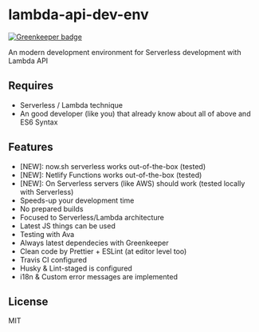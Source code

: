 # lambda-api-dev-env

[![Greenkeeper badge](https://badges.greenkeeper.io/dalisoft/lambda-api-dev-env.svg)](https://greenkeeper.io/)

An modern development environment for Serverless development with Lambda API

## Requires

- Serverless / Lambda technique
- An good developer (like you) that already know about all of above and ES6 Syntax

## Features

- [NEW]: now.sh serverless works out-of-the-box (tested)
- [NEW]: Netlify Functions works out-of-the-box (tested)
- [NEW]: On Serverless servers (like AWS) should work (tested locally with Serverless)
- Speeds-up your development time
- No prepared builds
- Focused to Serverless/Lambda architecture
- Latest JS things can be used
- Testing with Ava
- Always latest dependecies with Greenkeeper
- Clean code by Prettier + ESLint (at editor level too)
- Travis CI configured
- Husky & Lint-staged is configured
- i18n & Custom error messages are implemented

## License

MIT
